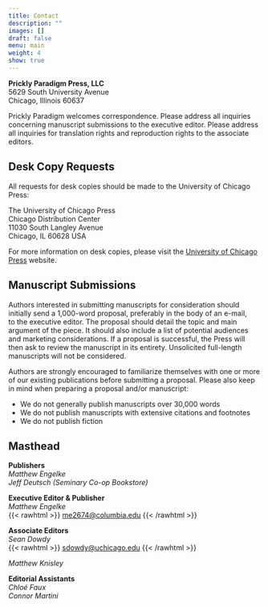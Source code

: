 ```yaml
---
title: Contact
description: ""
images: []
draft: false
menu: main
weight: 4
show: true
---
```

**Prickly Paradigm Press, LLC**\
5629 South University Avenue\
Chicago, Illinois 60637

Prickly Paradigm welcomes correspondence. Please address all inquiries concerning manuscript submissions to the executive editor. Please address all inquiries for translation rights and reproduction rights to the associate editors.

## Desk Copy Requests

All requests for desk copies should be made to the University of Chicago Press:

The University of Chicago Press\
Chicago Distribution Center\
11030 South Langley Avenue\
Chicago, IL 60628 USA

For more information on desk copies, please visit the [University of Chicago Press](https://press.uchicago.edu/books/instructors.html) website.

## Manuscript Submissions

Authors interested in submitting manuscripts for consideration should initially send a 1,000-word proposal, preferably in the body of an e-mail, to the executive editor. The proposal should detail the topic and main argument of the piece. It should also include a list of potential audiences and marketing considerations. If a proposal is successful, the Press will then ask to review the manuscript in its entirety. Unsolicited full-length manuscripts will not be considered.

Authors are strongly encouraged to familiarize themselves with one or more of our existing publications before submitting a proposal. Please also keep in mind when preparing a proposal and/or manuscript:

* We do not generally publish manuscripts over 30,000 words
* We do not publish manuscripts with extensive citations and footnotes
* We do not publish fiction

## Masthead

**Publishers**\
*Matthew Engelke*\
*Jeff Deutsch (Seminary Co-op Bookstore)*

**Executive Editor & Publisher**\
*Matthew Engelke*\
{{< rawhtml >}}
<a href='mai&#108;to&#58;m%65&#50;6&#55;4&#64;col%75%6D&#98;&#105;a%&#50;&#69;e&#37;64%75'>me2674&#64;columbia&#46;edu</a>
{{< /rawhtml >}}

**Associate Editors**\
*Sean Dowdy*\
{{< rawhtml >}}
<a href='m&#97;i&#108;to&#58;sd&#111;&#119;dy&#64;u%6&#51;%&#54;8icag&#37;6&#70;&#46;&#37;65d&#117;'>sd&#111;w&#100;y&#64;uchi&#99;a&#103;o&#46;&#101;d&#117;</a>
{{< /rawhtml >}}

*Matthew Knisley*

**Editorial Assistants**\
*Chloé Faux*\
*Connor Martini*
